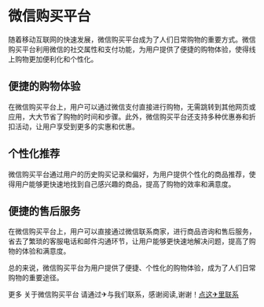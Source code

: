 # 微信购买平台 

随着移动互联网的快速发展，微信购买平台成为了人们日常购物的重要方式。微信购买平台利用微信的社交属性和支付功能，为用户提供了便捷的购物体验，使得线上购物更加便利化和个性化。

## 便捷的购物体验
在微信购买平台上，用户可以通过微信支付直接进行购物，无需跳转到其他网页或应用，大大节省了购物的时间和步骤。此外，微信购买平台还支持多种优惠券和折扣活动，让用户享受到更多的实惠和优惠。

## 个性化推荐
微信购买平台通过用户的历史购买记录和偏好，为用户提供个性化的商品推荐，使得用户能够更快速地找到自己感兴趣的商品，提高了购物的效率和满意度。

## 便捷的售后服务
在微信购买平台上，用户可以直接通过微信联系商家，进行商品咨询和售后服务，省去了繁琐的客服电话和邮件沟通环节，让用户能够更快速地解决问题，提高了购物的体验和满意度。

总的来说，微信购买平台为用户提供了便捷、个性化的购物体验，成为了人们日常购物的重要途径。

更多 关于微信购买平台 请通过✈与我们联系，感谢阅读,谢谢！[点这✈里联系](https://www.k02.cc)